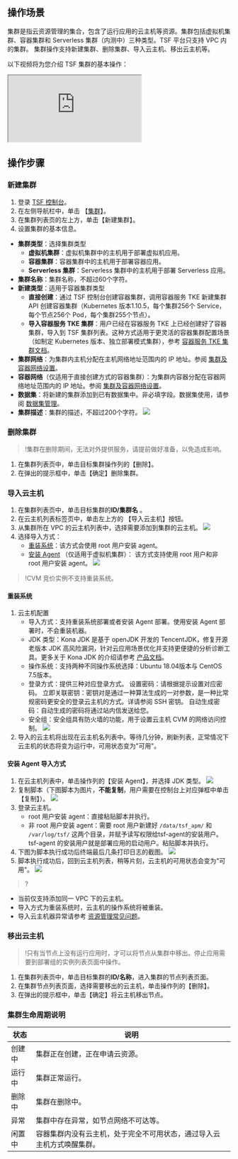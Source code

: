 ## 操作场景
集群是指云资源管理的集合，包含了运行应用的云主机等资源。集群包括虚拟机集群、容器集群和 Serverless 集群（内测中）三种类型。TSF 平台只支持 VPC 内的集群。
集群操作支持新建集群、删除集群、导入云主机、移出云主机等。

以下视频将为您介绍 TSF 集群的基本操作：
<div class="doc-video-mod"><iframe src="https://cloud.tencent.com/edu/learning/quick-play/2039-24419?source=gw.doc.media&withPoster=1&notip=1"></iframe></div>

## 操作步骤
### 新建集群
1. 登录 [TSF 控制台](https://console.cloud.tencent.com/tsf/index)。
2. 在左侧导航栏中，单击 【[集群](https://console.cloud.tencent.com/tsf/cluster)】。
3. 在集群列表页的左上方，单击【新建集群】。
4. 设置集群的基本信息。
 - **集群类型**：选择集群类型
	 - **虚拟机集群**：虚拟机集群中的主机用于部署虚拟机应用。
	 - **容器集群**：容器集群中的主机用于部署容器应用。
	- **Serverless 集群**：Serverless 集群中的主机用于部署 Serverless 应用。
 - **集群名称**：集群名称，不超过60个字符。
 - **新建类型**：适用于容器集群类型
     - **直接创建**：通过 TSF 控制台创建容器集群，调用容器服务 TKE 新建集群 API 创建容器集群（Kubernetes 版本1.10.5，每个集群256个 Service，每个节点256个 Pod，每个集群255个节点）。
     - **导入容器服务 TKE 集群**：用户已经在容器服务 TKE 上已经创建好了容器集群，导入到 TSF 集群列表。这种方式适用于更灵活的容器集群配置场景（如制定 Kubernetes 版本、独立部署模式集群），参考 [容器服务 TKE 集群文档](https://cloud.tencent.com/document/product/457/32187)。
 - **集群网络**：为集群内主机分配在主机网络地址范围内的 IP 地址。参阅 [集群及容器网络设置](https://cloud.tencent.com/document/product/649/16926)。
 - **容器网络**（仅适用于直接创建方式的容器集群）：为集群内容器分配在容器网络地址范围内的 IP 地址。参阅 [集群及容器网络设置](https://cloud.tencent.com/document/product/649/16926)。
 - **数据集**：将新建的集群添加到已有数据集中。非必填字段。数据集使用，请参阅 [数据集管理](https://cloud.tencent.com/document/product/649/38326)。
 - **集群描述**：集群的描述，不超过200个字符。
    ![](https://main.qcloudimg.com/raw/ea511de1341b9215088044cf590c3418.png)
		

### 删除集群
>!集群在删除期间，无法对外提供服务，请提前做好准备，以免造成影响。

1. 在集群列表页中，单击目标集群操作列的【删除】。
2. 在弹出的提示框中，单击【确定】删除集群。


### 导入云主机
1. 在集群列表页中，单击目标集群的**ID/集群名** 。
2. 在云主机列表标签页中，单击左上方的 【导入云主机】按钮。
3. 从集群所在 VPC 的云主机列表中，选择需要添加到集群的云主机。
	 ![](https://main.qcloudimg.com/raw/10372f0030883f8eeeffcc81f0de4c83.png)
4. 选择导入方式：
   - [重装系统](#重装)：该方式会使用 root 用户安装 agent。
   - [安装 Agent](#安装) （仅适用于虚拟机集群）： 该方式支持使用 root 用户和非 root 用户安装 agent。
     ![](https://main.qcloudimg.com/raw/64263b917cd2f1ca39eeaabaf79147b6.png)

>!CVM 竞价实例不支持重装系统。

 <span id="重装"></span>
#### 重装系统
 1. 云主机配置
	- 导入方式：支持重装系统部署或者安装 Agent 部署。使用安装 Agent 部署时，不会重装机器。
	- JDK 类型：Kona JDK 是基于 openJDK 开发的 TencentJDK，修复开源老版本 JDK 高风险漏洞，针对云应用场景优化并支持更便捷的分析诊断工具。更多关于 Kona JDK 的介绍请参考 [产品文档](https://cloud.tencent.com/document/product/1149)。
	- 操作系统：支持两种不同操作系统选择：Ubuntu 18.04版本与 CentOS 7.5版本。
	- 登录方式：提供三种对应登录方式。
	设置密码：请根据提示设置对应密码。
	立即关联密钥：密钥对是通过一种算法生成的一对参数，是一种比常规密码更安全的登录云主机的方式。详请参阅 SSH 密钥。
	自动生成密码：自动生成的密码将通过站内信发送给您。
	- 安全组：安全组具有防火墙的功能，用于设置云主机 CVM 的网络访问控制。
 ![](https://main.qcloudimg.com/raw/87152dbda468854bf8eee7c4a444c4ea.png)
 2. 导入的云主机将出现在云主机名列表中。等待几分钟，刷新列表，正常情况下云主机的状态将变为运行中，可用状态变为"可用"。

 <span id="安装"></span>

#### 安装 Agent 导入方式
 1. 在云主机列表中，单击操作列的【安装 Agent】，并选择 JDK 类型。
 ![](https://main.qcloudimg.com/raw/f4d3bc59db8f682c2d2c074b672b9bbe.png)
 2. 复制脚本（下图脚本为图片，**不能复制**，用户需要在控制台上对应弹框中单击【复制】）。
    ![](https://main.qcloudimg.com/raw/88da0aeb10b4cb8686bd1d93d0f8c0e1.png)
 3. 登录云主机。
    - root 用户安装 agent：直接粘贴脚本并执行。
    - 非 root 用户安装 agent：需要 root 用户新建好  `/data/tsf_apm/` 和 `/var/log/tsf/` 这两个目录，并赋予读写权限给tsf-agent的安装用户。tsf-agent 的安装用户就是部署应用的启动用户。粘贴脚本并执行。
 4. 下图为脚本执行成功后终端最后几条打印日志的截图。
   ![](https://main.qcloudimg.com/raw/ebbeea13f6f7bf3085fdadf17dcd2074.png)
 5. 脚本执行成功后，回到云主机列表，稍等片刻，云主机的可用状态会变为"可用"。
   ![](https://main.qcloudimg.com/raw/d509a3a10f7f92ba207c9c6b04b7a77d.png)
>?
- 当前仅支持添加同一 VPC 下的云主机。
- 导入方式为重装系统时，云主机的操作系统将被重装。
- 导入云主机器异常请参考 [资源管理常见问题](https://cloud.tencent.com/document/product/649/20270)。

### 移出云主机
>!只有当节点上没有运行应用时，才可以将节点从集群中移出。停止应用需要到部署组的实例列表页面中操作。

1. 在集群列表页中，单击目标集群的**ID/名称**，进入集群的节点列表页面。
2. 在集群节点列表页面，选择需要移出的云主机，单击操作列的【删除】。
3. 在弹出的提示框中，单击【确定】将云主机移出节点。


### 集群生命周期说明

|状态|说明|
|----|-----|
|创建中|集群正在创建，正在申请云资源。|
|运行中|集群正常运行。|
|删除中|集群在删除中。|
|异常|集群中存在异常，如节点网络不可达等。|
|闲置中|容器集群内没有云主机，处于完全不可用状态，通过导入云主机方式唤醒集群。|
